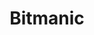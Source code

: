 ---
layout: card
category: [maker, digital]
image: /img/makers/bitmanic.png
title: Bitmanic
homepage: http://bitmanic.com
---